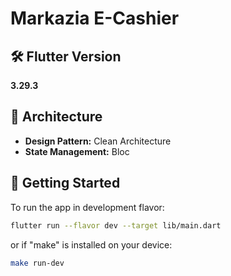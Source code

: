 # Markazia E-Cashier

## 🛠️ Flutter Version
**3.29.3**

## 🧱 Architecture
- **Design Pattern:** Clean Architecture  
- **State Management:** Bloc

## 🚀 Getting Started

To run the app in development flavor:

```bash
flutter run --flavor dev --target lib/main.dart
```
or if "make" is installed on your device:
```bash
make run-dev
```
